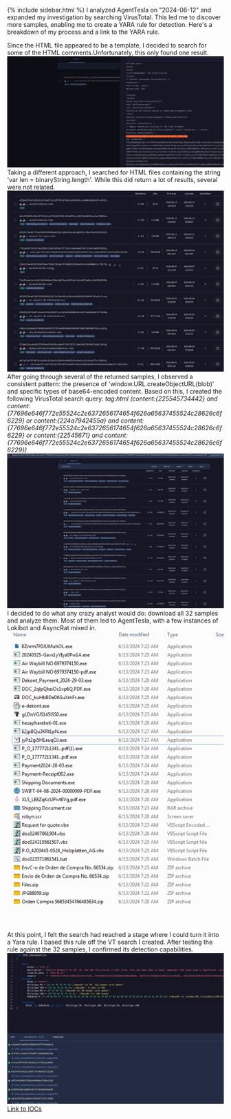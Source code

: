 {% include sidebar.html %}
I analyzed AgentTesla on "2024-06-12" and expanded my investigation by searching VirusTotal. This led me to discover more samples, enabling me to create a YARA rule for detection. Here's a breakdown of my process and a link to the YARA rule.

Since the HTML file appeared to be a template, I decided to search for some of the HTML comments.Unfortunately, this only found one result.
<br>
<a href="Screenshots/ATVT1.png"> 
<img src="Screenshots/ATVT1.png">
</a>
<br>
Taking a different approach, I searched for HTML files containing the string 'var len = binaryString.length'. While this did return a lot of results, several were not related.
<br>
<a href="Screenshots/ATVT2.png"> 
<img src="Screenshots/ATVT2.png">
</a>
<br>
After going through several of the returned samples, I observed a consistent pattern: the presence of 'window.URL.createObjectURL(blob)' and specific types of base64-encoded content. Based on this, I created the following VirusTotal search query:
<i>tag:html (content:{225545734442} and content:{77696e646f772e55524c2e6372656174654f626a65637455524c28626c6f6229} or content:{224a7942455a} and content:{77696e646f772e55524c2e6372656174654f626a65637455524c28626c6f6229} or content:{22545671} and content:{77696e646f772e55524c2e6372656174654f626a65637455524c28626c6f6229})</i>
<br>
<a href="Screenshots/ATVT3.png"> 
<img src="Screenshots/ATVT3.png">
</a>
<br>
I decided to do what any crazy analyst would do: download all 32 samples and analyze them. Most of them led to AgentTesla, with a few instances of Lokibot and AsyncRat mixed in.
<br>
<a href="Screenshots/ATVT4.png"> 
<img src="Screenshots/ATVT4.png">
</a>
<br>
At this point, I felt the search had reached a stage where I could turn it into a Yara rule. I based this rule off the VT search I created. After testing the rule against the 32 samples, I confirmed its detection capabilities.
<br>
<a href="Screenshots/ATVT5.png"> 
<img src="Screenshots/ATVT5.png">
</a>
<br>
<a href="https://github.com/mcsx03/mcsx03.github.io/blob/main/Yara/HTML_EmbeddedFiles.yara">Link to IOCs</a>
<br>